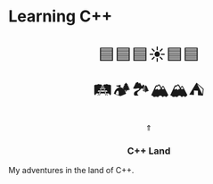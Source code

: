 # Learning C++

<center>
<span style="font-size:30px;">

🟦🟦🟦☀🟦🟦<br>
🛤🏕🏞🏔🏔⛺

</span>

⇑
### **C++ Land**

</center>

My adventures in the land of C++.